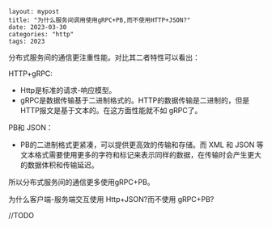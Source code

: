 ```
layout: mypost
title: "为什么服务间调用使用gRPC+PB,而不使用HTTP+JSON?"
date: 2023-03-30
categories: "http"
tags: 2023
```

分布式服务间的通信更注重性能。对比其二者特性可以看出：

HTTP+gRPC:

- Http是标准的请求-响应模型。
- gRPC是数据传输基于二进制格式的。HTTP的数据传输是二进制的，但是HTTP报文是基于文本的。在这方面性能就不如 gRPC了。

PB和 JSON：

- PB的二进制格式更紧凑，可以提供更高效的传输和存储。而 XML 和 JSON 等文本格式需要使用更多的字符和标记来表示同样的数据，在传输时会产生更大的数据体积和传输延迟。

所以分布式服务间的通信更多使用gRPC+PB。

为什么客户端-服务端交互使用 Http+JSON?而不使用 gRPC+PB?

//TODO